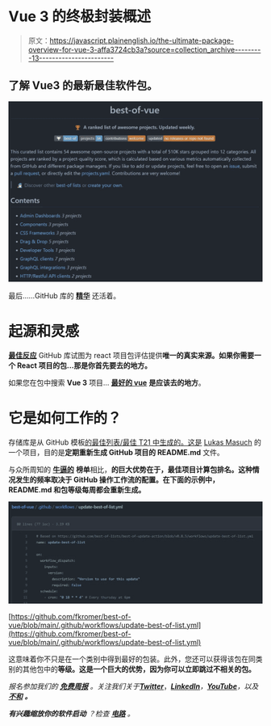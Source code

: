 # Vue 3 的终极封装概述

> 原文：<https://javascript.plainenglish.io/the-ultimate-package-overview-for-vue-3-affa3724cb3a?source=collection_archive---------13----------------------->

## 了解 Vue3 的最新最佳软件包。

![](img/af4336c8d3771afbfa73ca72a5cd6ced.png)

最后……GitHub 库的 [**精华**](https://github.com/fkromer/best-of-vue) 还活着。

# 起源和灵感

[**最佳反应**](https://github.com/LukasMasuch/best-of-react) GitHub 库试图为 react 项目包评估提供**唯一的真实来源。如果你需要一个 **React** 项目的包…那是你首先要去的地方。**

如果您在包中搜索 **Vue 3** 项目… [**最好的 vue**](https://github.com/fkromer/best-of-vue) **是应该去的地方**。

# 它是如何工作的？

存储库是从 GitHub 模板[的最佳列表/最佳 T21 中生成的。这是](https://github.com/best-of-lists/best-of) [Lukas Masuch](https://github.com/LukasMasuch) 的一个项目，目的是**定期重新生成 GitHub 项目的 README.md** 文件。

与众所周知的 [**牛逼的**](https://github.com/sindresorhus/awesome) **榜单**相比，**的巨大优势在于，最佳项目计算包排名。这种情况发生的频率取决于 GitHub 操作工作流的配置。在下面的示例中，README.md 和包等级每周都会重新生成。**

![](img/f760853d2aa9d01185d5f28476c17143.png)

[https://github.com/fkromer/best-of-vue/blob/main/.github/workflows/update-best-of-list.yml](https://github.com/fkromer/best-of-vue/blob/main/.github/workflows/update-best-of-list.yml)

这意味着你不只是在一个类别中得到最好的包装。此外，您还可以获得该包在同类别的其他包中的**等级。这是一个巨大的优势，因为你可以立即跳过不相关的包。**

*报名参加我们的* [***免费周报***](http://newsletter.plainenglish.io/) *。关注我们关于*[***Twitter***](https://twitter.com/inPlainEngHQ)，[***LinkedIn***](https://www.linkedin.com/company/inplainenglish/)*，*[***YouTube***](https://www.youtube.com/channel/UCtipWUghju290NWcn8jhyAw)*，以及* [***不和***](https://discord.gg/GtDtUAvyhW) ***。***

***有兴趣缩放你的软件启动*** *？检查* [***电路***](https://circuit.ooo?utm=publication-post-cta) *。*